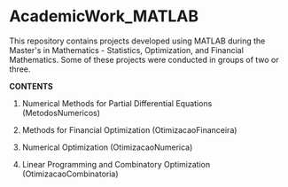 # AcademicWork_MATLAB

This repository contains projects developed using MATLAB during the Master's in Mathematics - Statistics, Optimization, and Financial Mathematics. Some of these projects were conducted in groups of two or three.

**CONTENTS**

1. Numerical Methods for Partial Differential Equations (MetodosNumericos)

2. Methods for Financial Optimization (OtimizacaoFinanceira)

3. Numerical Optimization (OtimizacaoNumerica)

4. Linear Programming and Combinatory Optimization (OtimizacaoCombinatoria)
